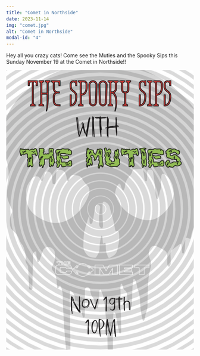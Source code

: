 ```yaml
---
title: "Comet in Northside"
date: 2023-11-14
img: "comet.jpg"
alt: "Comet in Northside"
modal-id: "4"
---
```


Hey all you crazy cats! Come see the Muties and the Spooky Sips this Sunday November 19 at the Comet in Northside!!



![Comet in Northside](img/announcements/comet.jpg)
